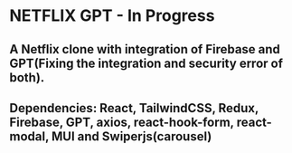 # NETFLIX GPT - In Progress
## A Netflix clone with integration of Firebase and GPT(Fixing the integration and security error of both).
## Dependencies: React, TailwindCSS, Redux, Firebase, GPT, axios, react-hook-form, react-modal, MUI and Swiperjs(carousel)
